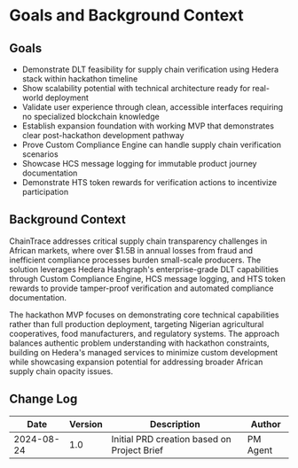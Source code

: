 # Goals and Background Context

## Goals

- Demonstrate DLT feasibility for supply chain verification using Hedera stack within hackathon timeline
- Show scalability potential with technical architecture ready for real-world deployment
- Validate user experience through clean, accessible interfaces requiring no specialized blockchain knowledge
- Establish expansion foundation with working MVP that demonstrates clear post-hackathon development pathway
- Prove Custom Compliance Engine can handle supply chain verification scenarios
- Showcase HCS message logging for immutable product journey documentation
- Demonstrate HTS token rewards for verification actions to incentivize participation

## Background Context

ChainTrace addresses critical supply chain transparency challenges in African markets, where over $1.5B in annual losses from fraud and inefficient compliance processes burden small-scale producers. The solution leverages Hedera Hashgraph's enterprise-grade DLT capabilities through Custom Compliance Engine, HCS message logging, and HTS token rewards to provide tamper-proof verification and automated compliance documentation.

The hackathon MVP focuses on demonstrating core technical capabilities rather than full production deployment, targeting Nigerian agricultural cooperatives, food manufacturers, and regulatory systems. The approach balances authentic problem understanding with hackathon constraints, building on Hedera's managed services to minimize custom development while showcasing expansion potential for addressing broader African supply chain opacity issues.

## Change Log

| Date       | Version | Description                                 | Author   |
| ---------- | ------- | ------------------------------------------- | -------- |
| 2024-08-24 | 1.0     | Initial PRD creation based on Project Brief | PM Agent |
